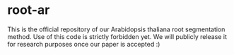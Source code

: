 # root-ar
This is the official repository of our Arabidopsis thaliana root segmentation method. Use of this code is strictly forbidden yet. We will publicly release it for research purposes once our paper is accepted :)
